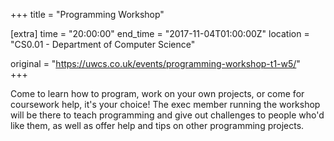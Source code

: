 +++
title = "Programming Workshop"

[extra]
time = "20:00:00"
end_time = "2017-11-04T01:00:00Z"
location = "CS0.01 - Department of Computer Science"

original = "https://uwcs.co.uk/events/programming-workshop-t1-w5/"    
+++

Come to learn how to program, work on your own projects, or come for coursework help, it's your choice\! The exec member running the workshop will be there to teach programming and give out challenges to people who'd like them, as well as offer help and tips on other programming projects.

